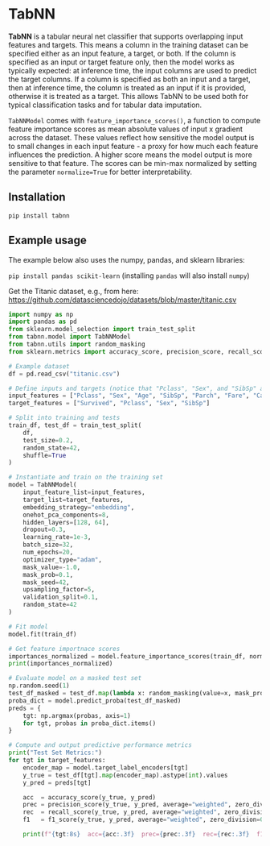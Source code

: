# TabNN

**TabNN** is a tabular neural net classifier that supports overlapping input features and targets. This means a column in the training dataset can be specified either as an input feature, a target, or both. If the column is specified as an input or target feature only, then the model works as typically expected: at inference time, the input columns are used to predict the target columns. If a column is specified as both an input and a target, then at inference time, the column is treated as an input if it is provided, otherwise it is treated as a target. This allows TabNN to be used both for typical classification tasks and for tabular data imputation.

`TabNNModel` comes with `feature_importance_scores()`, a function to compute feature importance scores as mean absolute values of input x gradient across the dataset. These values reflect how sensitive the model output is to small changes in each input feature - a proxy for how much each feature influences the prediction. A higher score means the model output is more sensitive to that feature. The scores can be min-max normalized by setting the parameter `normalize=True` for better interpretability.

## Installation

`pip install tabnn`

## Example usage

The example below also uses the numpy, pandas, and sklearn libraries:

`pip install pandas scikit-learn` (installing `pandas` will also install `numpy`)

Get the Titanic dataset, e.g., from here: https://github.com/datasciencedojo/datasets/blob/master/titanic.csv

```Python
import numpy as np
import pandas as pd
from sklearn.model_selection import train_test_split
from tabnn.model import TabNNModel
from tabnn.utils import random_masking
from sklearn.metrics import accuracy_score, precision_score, recall_score, f1_score

# Example dataset
df = pd.read_csv("titanic.csv")

# Define inputs and targets (notice that "Pclass", "Sex", and "SibSp" appear in both lists)
input_features = ["Pclass", "Sex", "Age", "SibSp", "Parch", "Fare", "Cabin", "Embarked"]
target_features = ["Survived", "Pclass", "Sex", "SibSp"]

# Split into training and tests
train_df, test_df = train_test_split(
    df,
    test_size=0.2,
    random_state=42,
    shuffle=True
)

# Instantiate and train on the training set
model = TabNNModel(
    input_feature_list=input_features,
    target_list=target_features,
    embedding_strategy="embedding",
    onehot_pca_components=8,
    hidden_layers=[128, 64],
    dropout=0.3,
    learning_rate=1e-3,
    batch_size=32,
    num_epochs=20,
    optimizer_type="adam",
    mask_value=-1.0,
    mask_prob=0.1,
    mask_seed=42,
    upsampling_factor=5,
    validation_split=0.1,
    random_state=42
)

# Fit model
model.fit(train_df)

# Get feature importnace scores
importances_normalized = model.feature_importance_scores(train_df, normalize=True)
print(importances_normalized)

# Evaluate model on a masked test set
np.random.seed(1)
test_df_masked = test_df.map(lambda x: random_masking(value=x, mask_prob=0.5))
proba_dict = model.predict_proba(test_df_masked)
preds = {
    tgt: np.argmax(probas, axis=1)
    for tgt, probas in proba_dict.items()
}

# Compute and output predictive performance metrics
print("Test Set Metrics:")
for tgt in target_features:
    encoder_map = model.target_label_encoders[tgt]
    y_true = test_df[tgt].map(encoder_map).astype(int).values
    y_pred = preds[tgt]

    acc  = accuracy_score(y_true, y_pred)
    prec = precision_score(y_true, y_pred, average="weighted", zero_division=0)
    rec  = recall_score(y_true, y_pred, average="weighted", zero_division=0)
    f1   = f1_score(y_true, y_pred, average="weighted", zero_division=0)

    print(f"{tgt:8s}  acc={acc:.3f}  prec={prec:.3f}  rec={rec:.3f}  f1={f1:.3f}")
```

